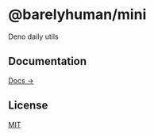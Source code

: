 # @barelyhuman/mini

Deno daily utils

## Documentation

[Docs &rarr;](https://jsr.io/@barelyhuman/mini)

## License

[MIT](/LICENSE)
